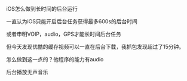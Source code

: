 iOS怎么做到长时间的后台运行

一直认为iOS只能开启后台任务获得最多600s的后台时间

或者申明VOIP，audio，GPS才能长时间后台任务

但今天发现优酷的缓存视频可以一直在后台下载，我抓包发现超过了15分钟。

怎么做到这一点的？他程序的能力有audio

后台播放无声音乐
